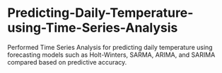 # Predicting-Daily-Temperature-using-Time-Series-Analysis
Performed Time Series Analysis for predicting daily temperature using forecasting models such as Holt-Winters, SARMA, ARIMA, and SARIMA compared based on predictive accuracy.
